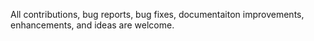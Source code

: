 All contributions, bug reports, bug fixes, documentaiton improvements, enhancements, and ideas are welcome.
